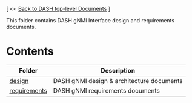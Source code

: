[ << [Back to DASH top-level Documents](../README.md) ]

This folder contains DASH gNMI Interface design and requirements documents.

# Contents

| Folder                                                 | Description                                  |
| ------------------------------------------------------ | -------------------------------------------- |
| [design](design/README.md)                             | DASH gNMI design & architecture documents |
| [requirements](requirements/README.md)                 | DASH gNMI requirements documents         |
